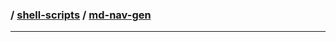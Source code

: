### / [shell-scripts](.../) / [md-nav-gen](.)

-----------------------------------------------------------------------------------
